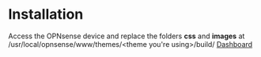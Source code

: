 # Installation

Access the OPNsense device and replace the folders **css** and **images** at /usr/local/opnsense/www/themes/<theme you're using>/build/
[Dashboard](https://raw.githubusercontent.com/dcquence/opnsense-recolor/main/dashboard.png)
